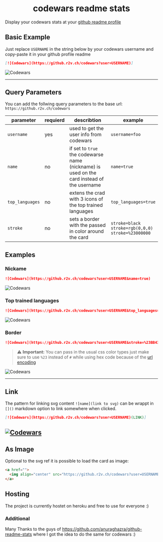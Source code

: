 <h1 align="center">codewars readme stats</h1>

Display your codewars stats at your [github readme profile](https://docs.github.com/en/account-and-profile/setting-up-and-managing-your-github-profile/customizing-your-profile/managing-your-profile-readme)

## Basic Example

Just replace `USERNAME` in the string below by your codewars username and copy-paste it in your github profile readme
```md
[![Codewars](https://github.r2v.ch/codewars?user=USERNAME)]
```

![Codewars](https://github.r2v.ch/codewars?user=andreasvogt89)

---
## Query Parameters

You can add the follwing query parameters to the base url: `https://github.r2v.ch/codewars`

|parameter|requierd|describtion|example|
|-----|-----|-----|-----|
| `username` | yes |used to get the user info from codewars|`username=foo`| 
| `name` |no|if set to `true` the codewarse name (nickname) is used on the card instead of the username |`name=true` |
| `top_languages` |no|extens the crad with 3 icons of the top trained languages |`top_languages=true`|
| `stroke` |no|sets a border with the passed in color around the card |`stroke=black`<br>`stroke=rgb(0,0,0)`<br> `stroke=%23000000`|


## Examples

### Nickame

```md
![Codewars](https://github.r2v.ch/codewars?user=USERNAME&name=true)
```

![Codewars](https://github.r2v.ch/codewars?user=andreasvogt89&name=true)

### Top trained languages

```md
![Codewars](https://github.r2v.ch/codewars?user=USERNAME&top_languages=true)
```

![Codewars](https://github.r2v.ch/codewars?user=andreasvogt89&top_languages=true)

### Border

```md
![Codewars](https://github.r2v.ch/codewars?user=USERNAME&stroke=%23BB432C)
```
> :warning: **Important:** 
> You can pass in the usual css color types just make sure to use `%23` instead of `#` while using hex code because of the [url encoding](https://www.w3schools.com/tags/ref_urlencode.asp)

![Codewars](https://github.r2v.ch/codewars?user=andreasvogt89&stroke=%23BB432C)

----
## Link
The pattern for linking svg content `![name](link to svg)` can be wrappt in `[]()` markdown option to link somewhere when clicked.

```md
[![Codewars](https://github.r2v.ch/codewars?user=USERNAME)(LINK)]
```

[![Codewars](https://github.r2v.ch/codewars?user=andreasvogt89&name=true)](https://www.youtube.com/watch?v=dQw4w9WgXcQ)
----
## As Image
Optional to the svg ref it is possible to load the card as image:

```html
<a href="">
  <img align="center" src="https://github.r2v.ch/codewars?user=USERNAME" />
</a>
```

## Hosting
The project is currently hostet on heroku and free to use for everyone :) 

### Additional
Many Thanks to the guys of https://github.com/anuraghazra/github-readme-stats where I got the idea to do the same for codewars :)


